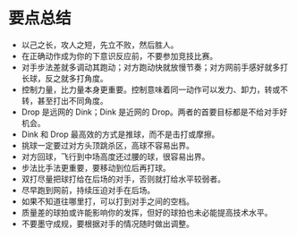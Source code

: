 # 要点总结

* 以己之长，攻人之短，先立不败，然后胜人。
* 在正确动作成为你的下意识反应前，不要参加竞技比赛。
* 对手步法差就多调动其跑动；对方跑动快就放慢节奏；对方网前手感好就多打长球，反之就多打角度。
* 控制力量，比力量本身更重要。控制意味着同一动作可以发力、卸力，转或不转，甚至打出不同角度。
* Drop 是远网的 Dink；Dink 是近网的 Drop。两者的首要目标都是不给对手好机会。
* Dink 和 Drop 最高效的方式是推球，而不是击打或摩擦。
* 挑球一定要过对方头顶跳杀区，高球不容易出界。
* 对方回球，飞行到中场高度还过腰的球，很容易出界。
* 步法比手法更重要，要移动到位后再打球。
* 双打尽量把球打给在后场的对手，否则就打给水平较弱者。
* 尽早跑到网前，持续压迫对手在后场。
* 如果不知道往哪里打，可以打到对手之间的空档。
* 质量差的球拍或许能影响你的发挥，但好的球拍也未必能提高技术水平。
* 不要墨守成规，要根据对手的情况随时做出调整。

